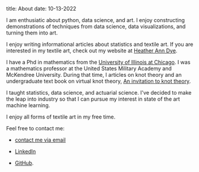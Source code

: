 title: About
date: 10-13-2022



I am enthusiatic about python, data science, and art.  I  enjoy constructing demonstrations of techniques from data science, data visualizations, and turning them into art. 

I enjoy writing informational articles about statistics and textile art. If you are interested in my textile art, check out my website at 
[Heather Ann Dye](https://heatheranndye.com). 

I  have a  Phd in mathematics from the [University of Illinois at Chicago](https://www.uic.edu/). I was a mathematics professor at the United States Military Academy and McKendree University. During that time, I articles on knot theory and an undergraduate text book on virtual knot theory, [An invitation to knot theory](https://www.amazon.com/Invitation-Knot-Theory-Virtual-Classical/dp/1498701647/ref=sr_1_1?crid=2OGKI08GT6RNB&keywords=heather+dye+book&qid=1666377091&sprefix=heather+dye+book%2Caps%2C88&sr=8-1). 

I taught statistics, data science, and actuarial science. I've decided to make the leap into industry so that I can pursue my interest in state of the art machine learning. 



I enjoy all forms of textile art in my free time. 

Feel free to contact me:

* [contact me via email](mailto:heatheranndye) 

* [LinkedIn](https://www.linkedin.com/in/heather-dye-44712720/) 

* [GitHub](https://github.com/heatheranndye).

